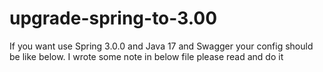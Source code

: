 # upgrade-spring-to-3.00
If you want use Spring 3.0.0 and Java 17 and Swagger your config should be like below. I wrote some note in below file please read  and do it
